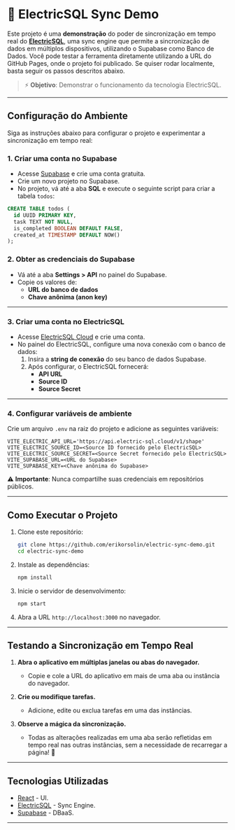 # 🚀 ElectricSQL Sync Demo

Este projeto é uma **demonstração** do poder de sincronização em tempo real do **[ElectricSQL](https://electric-sql.com/)**, uma sync engine que permite a sincronização de dados em múltiplos dispositivos, utilizando o Supabase como Banco de Dados. Você pode testar a ferramenta diretamente utilizando a URL do GitHub Pages, onde o projeto foi publicado. Se quiser rodar localmente, basta seguir os passos descritos abaixo.

> ⚡️ **Objetivo**: Demonstrar o funcionamento da tecnologia ElectricSQL.

---

## Configuração do Ambiente

Siga as instruções abaixo para configurar o projeto e experimentar a sincronização em tempo real:

### 1. **Criar uma conta no Supabase**
- Acesse [Supabase](https://supabase.com/) e crie uma conta gratuita.
- Crie um novo projeto no Supabase.
- No projeto, vá até a aba **SQL** e execute o seguinte script para criar a tabela `todos`:

```sql
CREATE TABLE todos (
  id UUID PRIMARY KEY,
  task TEXT NOT NULL,
  is_completed BOOLEAN DEFAULT FALSE,
  created_at TIMESTAMP DEFAULT NOW()
);
```

### 2. **Obter as credenciais do Supabase**
- Vá até a aba **Settings > API** no painel do Supabase.
- Copie os valores de:
  - **URL do banco de dados** 
  - **Chave anônima (anon key)**

---

### 3. **Criar uma conta no ElectricSQL**
- Acesse [ElectricSQL Cloud](https://electric-sql.com/) e crie uma conta.
- No painel do ElectricSQL, configure uma nova conexão com o banco de dados:
  1. Insira a **string de conexão** do seu banco de dados Supabase.
  2. Após configurar, o ElectricSQL fornecerá:
     - **API URL**
     - **Source ID**
     - **Source Secret**

---

### 4. **Configurar variáveis de ambiente**
Crie um arquivo `.env` na raiz do projeto e adicione as seguintes variáveis:

```env
VITE_ELECTRIC_API_URL='https://api.electric-sql.cloud/v1/shape'
VITE_ELECTRIC_SOURCE_ID=<Source ID fornecido pelo ElectricSQL>
VITE_ELECTRIC_SOURCE_SECRET=<Source Secret fornecido pelo ElectricSQL>
VITE_SUPABASE_URL=<URL do Supabase>
VITE_SUPABASE_KEY=<Chave anônima do Supabase>
```

⚠️ **Importante**: Nunca compartilhe suas credenciais em repositórios públicos.

---

## Como Executar o Projeto

1. Clone este repositório:
   ```bash
   git clone https://github.com/erikorsolin/electric-sync-demo.git
   cd electric-sync-demo
   ```

2. Instale as dependências:
   ```bash
   npm install
   ```

3. Inicie o servidor de desenvolvimento:
   ```bash
   npm start
   ```

4. Abra a URL `http://localhost:3000` no navegador.

---


## Testando a Sincronização em Tempo Real


1. **Abra o aplicativo em múltiplas janelas ou abas do navegador.**
   - Copie e cole a URL do aplicativo em mais de uma aba ou instância do navegador.
   
2. **Crie ou modifique tarefas.**
   - Adicione, edite ou exclua tarefas em uma das instâncias.

3. **Observe a mágica da sincronização.**
   - Todas as alterações realizadas em uma aba serão refletidas em tempo real nas outras instâncias, sem a necessidade de recarregar a página! 🎉

---

## Tecnologias Utilizadas

- [React](https://reactjs.org/) - UI.
- [ElectricSQL](https://electric-sql.com/) - Sync Engine.
- [Supabase](https://supabase.com/) - DBaaS.

---
